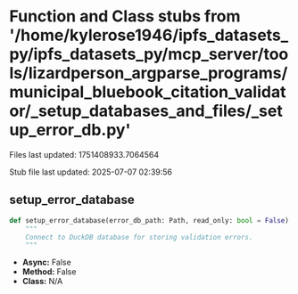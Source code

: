 # Function and Class stubs from '/home/kylerose1946/ipfs_datasets_py/ipfs_datasets_py/mcp_server/tools/lizardperson_argparse_programs/municipal_bluebook_citation_validator/_setup_databases_and_files/_setup_error_db.py'

Files last updated: 1751408933.7064564

Stub file last updated: 2025-07-07 02:39:56

## setup_error_database

```python
def setup_error_database(error_db_path: Path, read_only: bool = False):
    """
    Connect to DuckDB database for storing validation errors.
    """
```
* **Async:** False
* **Method:** False
* **Class:** N/A
